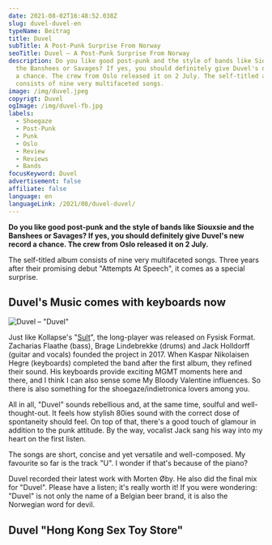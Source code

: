 ```yaml
---
date: 2021-08-02T16:48:52.038Z
slug: duvel-duvel-en
typeName: Beitrag
title: Duvel
subTitle: A Post-Punk Surprise From Norway
seoTitle: Duvel – A Post-Punk Surprise From Norway
description: Do you like good post-punk and the style of bands like Siouxsie and
  the Banshees or Savages? If yes, you should definitely give Duvel's new record
  a chance. The crew from Oslo released it on 2 July. The self-titled album
  consists of nine very multifaceted songs.
image: /img/duvel.jpeg
copyrigt: Duvel
ogImage: /img/duvel-fb.jpg
labels:
  - Shoegaze
  - Post-Punk
  - Punk
  - Oslo
  - Review
  - Reviews
  - Bands
focusKeyword: Duvel
advertisement: false
affiliate: false
language: en
languageLink: /2021/08/duvel-duvel/
---
```

**Do you like good post-punk and the style of bands like Siouxsie and the Banshees or Savages? If yes, you should definitely give Duvel's new record a chance. The crew from Oslo released it on 2 July.**

The self-titled album consists of nine very multifaceted songs. Three years after their promising debut "Attempts At Speech", it comes as a special surprise.

## Duvel's Music comes with keyboards now

![Duvel – "Duvel"](/img/duvel-cover.jpeg "Duvel – \"Duvel\"")

Just like Kollapse's "[Sult](/2021/06/kollapse-sult-en/)", the long-player was released on Fysisk Format. Zacharias Flaathe (bass), Brage Lindebrekke (drums) and Jack Holldorff (guitar and vocals) founded the project in 2017. When Kaspar Nikolaisen Hegre (keyboards) completed the band after the first album, they refined their sound. His keyboards provide exciting MGMT moments here and there, and I think I can also sense some My Bloody Valentine influences. So there is also something for the shoegaze/indietronica lovers among you.

All in all, "Duvel" sounds rebellious and, at the same time, soulful and well-thought-out. It feels how stylish 80ies sound with the correct dose of spontaneity should feel. On top of that, there's a good touch of glamour in addition to the punk attitude. By the way, vocalist Jack sang his way into my heart on the first listen.

The songs are short, concise and yet versatile and well-composed. My favourite so far is the track "U". I wonder if that's because of the piano?

Duvel recorded their latest work with Morten Øby. He also did the final mix for "Duvel". Please have a listen; it's really worth it! If you were wondering: "Duvel" is not only the name of a Belgian beer brand, it is also the Norwegian word for devil.

## Duvel "Hong Kong Sex Toy Store"

<YouTube id="t5ZBEPNA7W8" />